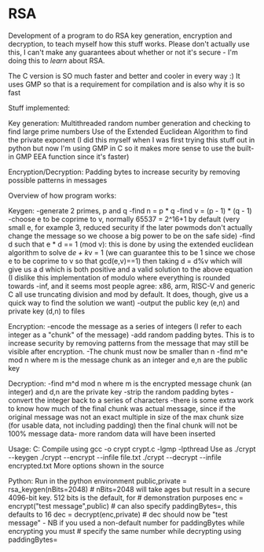 # RSA

Development of a program to do RSA key generation, encryption and decryption, to teach myself how this stuff works. Please don't actually use this, I can't make any guarantees about whether or not it's secure - I'm doing this to *learn* about RSA.

The C version is SO much faster and better and cooler in every way :)
It uses GMP so that is a requirement for compilation and is also why it is so fast

Stuff implemented:

Key generation:
    Multithreaded random number generation and checking to find large prime numbers
    Use of the Extended Euclidean Algorithm to find the private exponent (I did this myself when I was first trying this stuff out in python but now I'm using GMP in C so it makes more sense to use the built-in GMP EEA function since it's faster)

Encryption/Decryption:
    Padding bytes to increase security by removing possible patterns in messages


Overview of how program works:

Keygen:
-generate 2 primes, p and q
-find n = p * q
-find v = (p - 1) * (q - 1)
-choose e to be coprime to v, normally 65537 = 2^16+1 by default (very small e, for example 3, reduced security if the later powmods don't actually change the message so we choose a big power to be on the safe side)
-find d such that e * d == 1 (mod v): this is done by using the extended euclidean algorithm to solve d*e + k*v = 1 (we can guarantee this to be 1 since we chose e to be coprime to v so that gcd(e,v)==1) then taking d = d%v which will give us a d which is both positive and a valid solution to the above equation (I dislike this implementation of modulo where everything is rounded towards -inf, and it seems most people agree: x86, arm, RISC-V and generic C all use truncating division and mod by default. It does, though, give us a quick way to find the solution we want)
-output the public key (e,n) and private key (d,n) to files

Encryption:
-encode the message as a series of integers (I refer to each integer as a "chunk" of the message)
-add random padding bytes. This is to increase security by removing patterns from the message that may still be visible after encryption.
-The chunk must now be smaller than n
-find m^e mod n where m is the message chunk as an integer and e,n are the public key

Decryption:
-find m^d mod n where m is the encrypted message chunk (an integer) and d,n are the private key
-strip the random padding bytes
-convert the integer back to a series of characters
-there is some extra work to know how much of the final chunk was actual message, since if the original message was not an exact multiple in size of the max chunk size (for usable data, not including padding) then the final chunk will not be 100% message data- more random data will have been inserted

Usage:
C:
Compile using gcc -o crypt crypt.c -lgmp -lpthread
Use as
./crypt --keygen
./crypt --encrypt --infile file.txt
./crypt --decrypt --infile encrypted.txt
More options shown in the source

Python:
Run in the python environment
public,private = rsa_keygen(nBits=2048) # nBits=2048 will take ages but result in a secure 4096-bit key. 512 bits is the default, for
                                        # demonstration purposes
enc = encrypt("test message",public) # can also specify paddingBytes=, this defaults to 16
dec = decrypt(enc,private)  # dec should now be "test message" - NB if you used a non-default number for paddingBytes while encrypting you must
                            # specify the same number while decrypting using paddingBytes=